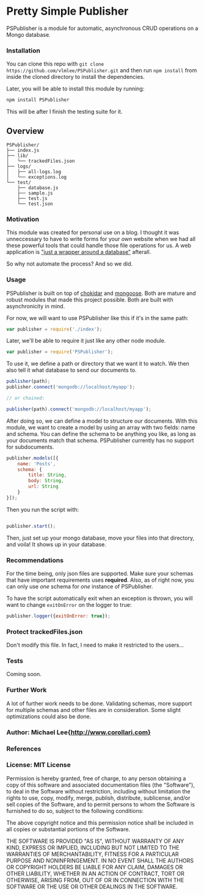 # Pretty Simple Publisher

PSPublisher is a module for automatic, asynchronous CRUD operations on a Mongo database. 

### Installation

You can clone this repo with `git clone https://github.com/vlmlee/PSPublisher.git` and then run `npm install` from inside the cloned directory to install the dependencies.

Later, you will be able to install this module by running:

```bash
npm install PSPublisher
```

This will be after I finish the testing suite for it.

## Overview 

```
PSPublisher/
├── index.js
├── lib/
│   └── trackedFiles.json
├── logs/
│   ├── all-logs.log
│   └── exceptions.log
└── test/
    ├── database.js
    ├── sample.js
    ├── test.js
    └── test.json
```

### Motivation

This module was created for personal use on a blog. I thought it was unneccessary to have to write forms for your *own* website when we had all these powerful tools that could handle those file operations for us. A web application is ["just a wrapper around a database"][1] afterall. 

So why not automate the process? And so we did.

### Usage

PSPublisher is built on top of [chokidar][2] and [mongoose][3]. Both are mature and robust modules that made this project possible. Both are built with asynchronicity in mind.

For now, we will want to use PSPublisher like this if it's in the same path:

```js
var publisher = require('./index');
```

Later, we'll be able to require it just like any other node module.

```js
var publisher = require('PSPublisher');
```

To use it, we define a path or directory that we want it to watch. We then also tell it what database to send our documents to.

```js
publisher(path);
publisher.connect('mongodb://localhost/myapp');

// or chained:

publisher(path).connect('mongodb://localhost/myapp');
```

After doing so, we can define a model to structure our documents. With this module, we want to create a model by using an array with two fields: name and schema. You can define the schema to be anything you like, as long as your documents match that schema. PSPublisher currently has no support for subdocuments. 

```js
publisher.models([{
	name: 'Posts',
	schema: {
		title: String,
		body: String,
		url: String
	}
}]);
```

Then you run the script with:

```js

publisher.start();

```

Then, just set up your mongo database, move your files into that directory, and voila! It shows up in your database.

### Recommendations

For the time being, only json files are supported. Make sure your schemas that have important requirements uses **required**. Also, as of right now, you can only use *one* schema for *one* instance of PSPublisher. 

To have the script automatically exit when an exception is thrown, you will want to change `exitOnError` on the logger to true:

```js
publisher.logger({exitOnError: true});
```


### Protect trackedFiles.json

Don't modify this file. In fact, I need to make it restricted to the users...

### Tests

Coming soon.

### Further Work

A lot of further work needs to be done. Validating schemas, more support for multiple schemas and other files are in consideration. Some slight optimizations could also be done.

### Author: Michael Lee{http://www.corollari.com}

### References

[1]: https://www.youtube.com/watch?v=csyL9EC0S0c
[2]: https://github.com/paulmillr/chokidar
[3]: https://github.com/Automattic/mongoose

### License: MIT License

Permission is hereby granted, free of charge, to any person obtaining a copy of this software and associated documentation files (the "Software"), to deal in the Software without restriction, including without limitation the rights to use, copy, modify, merge, publish, distribute, sublicense, and/or sell copies of the Software, and to permit persons to whom the Software is furnished to do so, subject to the following conditions:

The above copyright notice and this permission notice shall be included in all copies or substantial portions of the Software.

THE SOFTWARE IS PROVIDED "AS IS", WITHOUT WARRANTY OF ANY KIND, EXPRESS OR IMPLIED, INCLUDING BUT NOT LIMITED TO THE WARRANTIES OF MERCHANTABILITY, FITNESS FOR A PARTICULAR PURPOSE AND NONINFRINGEMENT. IN NO EVENT SHALL THE AUTHORS OR COPYRIGHT HOLDERS BE LIABLE FOR ANY CLAIM, DAMAGES OR OTHER LIABILITY, WHETHER IN AN ACTION OF CONTRACT, TORT OR OTHERWISE, ARISING FROM, OUT OF OR IN CONNECTION WITH THE SOFTWARE OR THE USE OR OTHER DEALINGS IN THE SOFTWARE.
